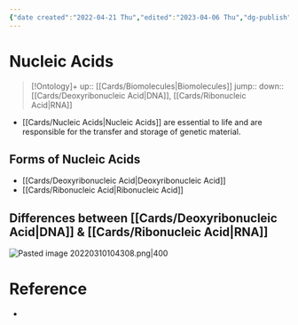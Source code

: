 ```yaml
---
{"date created":"2022-04-21 Thu","edited":"2023-04-06 Thu","dg-publish":true,"permalink":"/cards/nucleic-acids/","dgPassFrontmatter":true}
---
```


# Nucleic Acids

> [!Ontology]+
> up:: [[Cards/Biomolecules\|Biomolecules]]
> jump::
> down:: [[Cards/Deoxyribonucleic Acid\|DNA]], [[Cards/Ribonucleic Acid\|RNA]]

- [[Cards/Nucleic Acids\|Nucleic Acids]] are essential to life and are responsible for the transfer and storage of genetic material.

## Forms of Nucleic Acids
- [[Cards/Deoxyribonucleic Acid\|Deoxyribonucleic Acid]]
- [[Cards/Ribonucleic Acid\|Ribonucleic Acid]]

## Differences between [[Cards/Deoxyribonucleic Acid\|DNA]] & [[Cards/Ribonucleic Acid\|RNA]]
![Pasted image 20220310104308.png|400](/img/user/Extras/Images/Pasted%20image%2020220310104308.png)

# Reference
- 